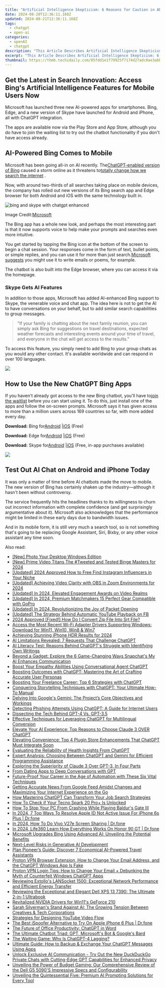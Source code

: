 ```yaml
---
title: "Artificial Intelligence Skepticism: 6 Reasons for Caution in Absolute Beliefs"
date: 2024-08-20T12:36:11.168Z
updated: 2024-08-21T12:36:11.168Z
tags:
  - chatgpt
  - open-ai
categories:
  - openAI
  - chatgpt
description: "This Article Describes Artificial Intelligence Skepticism: 6 Reasons for Caution in Absolute Beliefs"
excerpt: "This Article Describes Artificial Intelligence Skepticism: 6 Reasons for Caution in Absolute Beliefs"
thumbnail: https://thmb.techidaily.com/05fdd1e1f79925f7174d27adc0ae3abbe1009fc921370376e92e90f7d158bcf8.jpg
---
```


## Get the Latest in Search Innovation: Access Bing's Artificial Intelligence Features for Mobile Users Now

 Microsoft has launched three new AI-powered apps for smartphones. Bing, Edge, and a new version of Skype have launched for Android and iPhone, all with ChatGPT integration.

 The apps are available now via the Play Store and App Store, although you do have to join the waiting list to try out the chatbot functionality if you don't have access already.

## AI-Powered Bing Comes to Mobile

 Microsoft has been going all-in on AI recently. The[ChatGPT-enabled version of Bing](https://www.makeuseof.com/microsoft-bing-gets-chatgpt-ai/) caused a storm online as it threatens to[totally change how we search the internet](https://www.makeuseof.com/is-chatgpt-search-engine-threat/) .

 Now, with around two-thirds of all searches taking place on mobile devices, the company has rolled out new versions of its Bing search app and Edge browser for both Android and iOS with the same technology built in.

![bing and skype with chatgpt enhanced](https://static1.makeuseofimages.com/wordpress/wp-content/uploads/2023/02/bing-and-skype-with-chatgpt-enhanced.jpg)

 Image Credit:[Microsoft](https://blogs.microsoft.com/blog/2023/02/22/the-new-bing-preview-experience-arrives-on-bing-and-edge-mobile-apps-introducing-bing-now-in-skype/)

 The Bing app has a whole new look, and perhaps the most interesting part is that it now supports voice to help make your prompts and searches even more intuitive.

 You get started by tapping the Bing icon at the bottom of the screen to begin a chat session. Your responses come in the form of text, bullet points, or simple replies, and you can use it for more than just search.[Microsoft suggests](https://blogs.microsoft.com/blog/2023/02/22/the-new-bing-preview-experience-arrives-on-bing-and-edge-mobile-apps-introducing-bing-now-in-skype/) you might use it to write emails or poems, for example.

 The chatbot is also built into the Edge browser, where you can access it via the homepage.

### Skype Gets AI Features

 In addition to those apps, Microsoft has added AI-enhanced Bing support to Skype, the venerable voice and chat app. The idea here is not to get the AI to have conversations on your behalf, but to add similar search capabilities to group messages.

> "If your family is chatting about the next family reunion, you can simply ask Bing for suggestions on travel destinations, expected weather forecasts and interesting events around your time of travel, and everyone in the chat will get access to the results."

 To access this feature, you simply need to add Bing to your group chats as you would any other contact. It's available worldwide and can respond in over 100 languages.

<!-- affiliate ads begin -->
<a href="https://shop.incomedia.eu/order/checkout.php?PRODS=14095146&QTY=1&AFFILIATE=108875&CART=1"><img src="https://secure.2checkout.com/images/merchant/8b6cc3ee5ec407721ce3bf5ff4c0f56b/PRO_BUY_728x90-EN.jpg" border="0"></a>
<!-- affiliate ads end -->
## How to Use the New ChatGPT Bing Apps

 If you haven't already got access to the new Bing chatbot, you'll have to[join the waitlist](https://www.makeuseof.com/try-bing-ai-powered-search-engine/) before you can start using it. To do this, just install one of the apps and follow the on-screen prompts. Microsoft says it has given access to more than a million users across 169 countries so far, with more added every day.

**Download:** Bing for[Android](https://www.anrdoezrs.net/links/7251228/type/dlg/sid/UUmuoUeUpU2022079/https://play.google.com/store/apps/details?id=com.microsoft.bing) |[iOS](https://apps.apple.com/us/app/microsoft-bing-search/id345323231) (Free)

**Download:** Edge for[Android](https://www.anrdoezrs.net/links/7251228/type/dlg/sid/UUmuoUeUpU2022079/https://play.google.com/store/apps/details?id=com.microsoft.emmx) |[iOS](https://apps.apple.com/us/app/microsoft-edge-web-browser/id1288723196) (Free)

**Download:** Skype for[Android](https://www.anrdoezrs.net/links/7251228/type/dlg/sid/UUmuoUeUpU2022079/https://play.google.com/store/apps/details?id=com.skype.raider) |[iOS](https://apps.apple.com/us/app/skype/id304878510) (Free, in-app purchases available)

<!-- affiliate ads begin -->
<a href="https://store.advancedwebranking.com/order/checkout.php?PRODS=4715051&QTY=1&AFFILIATE=108875&CART=1"><img src="https://secure.avangate.com/images/merchant/14edc6ebfdae2e23bbed83d67f50e983/products/33_awr%20logo.png" border="0"></a>
<!-- affiliate ads end -->
## Test Out AI Chat on Android and iPhone Today

 It was only a matter of time before AI chatbots made the move to mobile. The new version of Bing has certainly shaken up the industry—although it hasn't been without controversy.

 The service frequently hits the headlines thanks to its willingness to churn out incorrect information with complete confidence (and get surprisingly argumentative about it). Microsoft also acknowledges that the performance might be limited in these early days due to bandwidth issues.

 And in its mobile form, it is still very much a search tool, so is not something that's going to be replacing Google Assistant, Siri, Bixby, or any other voice assistant any time soon.


<ins class="adsbygoogle"
     style="display:block"
     data-ad-format="autorelaxed"
     data-ad-client="ca-pub-7571918770474297"
     data-ad-slot="1223367746"></ins>



<ins class="adsbygoogle"
     style="display:block"
     data-ad-client="ca-pub-7571918770474297"
     data-ad-slot="8358498916"
     data-ad-format="auto"
     data-full-width-responsive="true"></ins>

<span class="atpl-alsoreadstyle">Also read:</span>
<div><ul>
<li><a href="https://on-screen-recording.techidaily.com/new-photo-your-desktop-windows-edition/"><u>[New] Photo Your Desktop  Windows Edition</u></a></li>
<li><a href="https://twitter-clips.techidaily.com/new-prime-video-titans-the-tweeted-and-tested-binge-masters-for-2024/"><u>[New] Prime Video Titans  The #Tweeted and Tested Binge Masters for 2024</u></a></li>
<li><a href="https://instagram-video-recordings.techidaily.com/updated-2024-approved-how-to-free-find-instagram-influencers-in-your-niche/"><u>[Updated] 2024 Approved  How to Free Find Instagram Influencers in Your Niche</u></a></li>
<li><a href="https://screen-capture.techidaily.com/updated-achieving-video-clarity-with-obs-in-zoom-environments-for-2024/"><u>[Updated] Achieving Video Clarity with OBS in Zoom Environments for 2024</u></a></li>
<li><a href="https://facebook-video-footage.techidaily.com/updated-in-2024-elevated-engagement-awards-on-video-realms/"><u>[Updated] In 2024, Elevated Engagement Awards on Video Realms</u></a></li>
<li><a href="https://vp-tips.techidaily.com/updated-in-2024-premium-matchmakers-15-perfect-gear-compatible-with-gopro/"><u>[Updated] In 2024, Premium Matchmakers  15 Perfect Gear Compatible with GoPro</u></a></li>
<li><a href="https://fox-blue.techidaily.com/updated-in-2024-revolutionizing-the-joy-of-packet-opening/"><u>[Updated] In 2024, Revolutionizing the Joy of Packet Opening</u></a></li>
<li><a href="https://facebook-video-files.techidaily.com/updated-the-strategy-behind-automatic-youtube-playback-on-fb/"><u>[Updated] The Strategy Behind Automatic YouTube Playback on FB</u></a></li>
<li><a href="https://fox-friendly.techidaily.com/2024-approved-fixed-how-do-i-convert-zip-file-into-srt-file/"><u>2024 Approved  [Fixed!] How Do I Convert Zip File Into Srt File?</u></a></li>
<li><a href="https://tech-revival.techidaily.com/access-the-most-recent-wi-fi-adapter-drivers-supporting-windows-download-for-win11-win10-win8-and-win7/"><u>Access the Most Recent Wi-Fi Adapter Drivers Supporting Windows: Download for Win11, Win10, Win8 & Win7</u></a></li>
<li><a href="https://extra-information.techidaily.com/achieving-stunning-iphone-hdr-results-for-2024/"><u>Achieving Stunning iPhone HDR Results for 2024</u></a></li>
<li><a href="https://tech-revival.techidaily.com/ai-limitations-revealed-7-requests-that-challenge-chatgpt/"><u>AI Limitations Revealed: 7 Requests That Challenge ChatGPT</u></a></li>
<li><a href="https://tech-revival.techidaily.com/ai-literacy-test-reasons-behind-chatgpts-struggle-with-identifying-own-writings/"><u>AI Literacy Test: Reasons Behind ChatGPT's Struggle with Identifying Own Writings</u></a></li>
<li><a href="https://tech-revival.techidaily.com/beyond-a-gadget-explore-the-6-game-changing-ways-snapchats-my-ai-enhances-communication/"><u>Beyond a Gadget: Explore the 6 Game-Changing Ways Snapchat's My AI Enhances Communication</u></a></li>
<li><a href="https://tech-revival.techidaily.com/boost-your-empathy-abilities-using-conversational-agent-chatgpt/"><u>Boost Your Empathy Abilities Using Conversational Agent ChatGPT</u></a></li>
<li><a href="https://tech-revival.techidaily.com/boosting-outcomes-with-chatgpt-mastering-the-art-of-crafting-accurate-user-personas/"><u>Boosting Outcomes with ChatGPT: Mastering the Art of Crafting Accurate User Personas</u></a></li>
<li><a href="https://tech-revival.techidaily.com/boosting-your-freelance-career-top-6-strategies-with-chatgpt/"><u>Boosting Your Freelance Career: Top 6 Strategies with ChatGPT</u></a></li>
<li><a href="https://tech-revival.techidaily.com/conquering-storytelling-techniques-with-chatgpt-your-ultimate-how-to-manual/"><u>Conquering Storytelling Techniques with ChatGPT: Your Ultimate How-To Manual</u></a></li>
<li><a href="https://tech-revival.techidaily.com/delving-into-googles-gemini-the-projects-core-objectives-and-workings/"><u>Delving Into Google's Gemini: The Project’s Core Objectives and Workings</u></a></li>
<li><a href="https://tech-revival.techidaily.com/detecting-phishing-attempts-using-chatgpt-a-guide-for-internet-users/"><u>Detecting Phishing Attempts Using ChatGPT: A Guide for Internet Users</u></a></li>
<li><a href="https://tech-revival.techidaily.com/dissecting-the-tech-behind-gpt-4-vs-gpt-35/"><u>Dissecting the Tech Behind GPT-4 Vs. GPT-3.5</u></a></li>
<li><a href="https://tech-revival.techidaily.com/effective-techniques-for-leveraging-chatgpt-for-multilingual-conversion/"><u>Effective Techniques for Leveraging ChatGPT for Multilingual Conversion</u></a></li>
<li><a href="https://tech-revival.techidaily.com/elevate-your-ai-experience-top-reasons-to-choose-claude-3-over-chatgpt/"><u>Elevate Your AI Experience: Top Reasons to Choose Claude 3 OVER ChatGPT</u></a></li>
<li><a href="https://tech-revival.techidaily.com/elevating-convenience-top-4-plugin-store-enhancements-that-chatgpt-must-integrate-soon/"><u>Elevating Convenience: Top 4 Plugin Store Enhancements That ChatGPT Must Integrate Soon</u></a></li>
<li><a href="https://tech-revival.techidaily.com/evaluating-the-reliability-of-health-insights-from-chatgpt/"><u>Evaluating the Reliability of Health Insights From ChatGPT</u></a></li>
<li><a href="https://tech-revival.techidaily.com/expert-analysis-choosing-between-chatgpt-and-gemini-for-efficient-programming-assistance/"><u>Expert Analysis: Choosing Between ChatGPT and Gemini for Efficient Programming Assistance</u></a></li>
<li><a href="https://tech-revival.techidaily.com/exploring-the-superiority-of-claude-3-over-gpt-3-in-four-parts/"><u>Exploring the Superiority of Claude 3 Over GPT-3, In Four Parts</u></a></li>
<li><a href="https://tech-revival.techidaily.com/from-dating-apps-to-deep-conversations-with-gpt/"><u>From Dating Apps to Deep Conversations with GPT</u></a></li>
<li><a href="https://tech-revival.techidaily.com/future-proof-your-career-in-the-age-of-automation-with-these-six-vital-techniques/"><u>Future-Proof Your Career in the Age of Automation with These Six Vital Techniques</u></a></li>
<li><a href="https://tech-revival.techidaily.com/getting-accurate-news-from-google-feed-amidst-changes-and-maximizing-your-internet-experience-on-the-go/"><u>Getting Accurate News From Google Feed Amidst Changes and Maximizing Your Internet Experience on the Go</u></a></li>
<li><a href="https://tech-revival.techidaily.com/how-mastering-chatgpt-can-transform-your-job-search-strategies/"><u>How Mastering ChatGPT Can Transform Your Job Search Strategies</u></a></li>
<li><a href="https://sim-unlock.techidaily.com/how-to-check-if-your-tecno-spark-20-proplus-is-unlocked-by-drfone-android/"><u>How To Check if Your Tecno Spark 20 Pro+ Is Unlocked</u></a></li>
<li><a href="https://program-issues.techidaily.com/how-to-stop-your-pc-from-crashing-while-playing-baldurs-gate-iii/"><u>How To Stop Your PC From Crashing While Playing Baldur's Gate III</u></a></li>
<li><a href="https://iphone-unlock.techidaily.com/in-2024-7-top-ways-to-resolve-apple-id-not-active-issue-for-iphone-6s-plus-drfone-by-drfone-ios/"><u>In 2024, 7 Top Ways To Resolve Apple ID Not Active Issue For iPhone 6s Plus | Dr.fone</u></a></li>
<li><a href="https://screen-mirror.techidaily.com/in-2024-how-to-do-vivo-v27e-screen-sharing-drfone-by-drfone-android/"><u>In 2024, How To Do Vivo V27e Screen Sharing | Dr.fone</u></a></li>
<li><a href="https://phone-solutions.techidaily.com/in-2024-life360-learn-how-everything-works-on-honor-90-gt-drfone-by-drfone-virtual-android/"><u>In 2024, Life360 Learn How Everything Works On Honor 90 GT | Dr.fone</u></a></li>
<li><a href="https://tech-revival.techidaily.com/microsoft-upgrades-bing-using-advanced-ai-unveiling-the-potential-benefits/"><u>Microsoft Upgrades Bing Using Advanced AI: Unveiling the Potential Benefits</u></a></li>
<li><a href="https://tech-revival.techidaily.com/next-level-risks-in-generative-ai-development/"><u>Next-Level Risks in Generative AI Development</u></a></li>
<li><a href="https://tech-revival.techidaily.com/plan-pioneers-guide-discover-7-economical-ai-powered-travel-assistants/"><u>Plan Pioneer’s Guide: Discover 7 Economical AI-Powered Travel Assistants</u></a></li>
<li><a href="https://tech-revival.techidaily.com/proton-vpn-browser-extension-how-to-change-your-email-address-and-the-chatgpt-windows-app-is-fake/"><u>Proton VPN Browser Extension, How to Change Your Email Address, and the ChatGPT Windows App Is Fake</u></a></li>
<li><a href="https://tech-revival.techidaily.com/proton-vpn-login-tips-how-to-change-your-email-plus-debunking-the-myth-of-counterfeit-windows-chatgpt-apps/"><u>Proton VPN Login Tips: How to Change Your Email + Debunking the Myth of Counterfeit Windows ChatGPT Apps</u></a></li>
<li><a href="https://buynow-help.techidaily.com/reviewing-extollos-lansocket-1500-exceptional-network-performance-and-efficient-energy-transfer/"><u>Reviewing Extollo's LANSocket 1500: Exceptional Network Performance and Efficient Energy Transfer</u></a></li>
<li><a href="https://buynow-info.techidaily.com/reviewing-the-exceptional-and-elegant-dell-xps-13-7390-the-ultimate-2-in-1-ultrabook/"><u>Reviewing the Exceptional and Elegant Dell XPS 13 7390: The Ultimate 2-in-1 Ultrabook</u></a></li>
<li><a href="https://graphic-issues.techidaily.com/revitalized-nvidia-drivers-for-win11s-geforce-210/"><u>Revitalized NVIDIA Drivers for Win11's GeForce 210</u></a></li>
<li><a href="https://tech-revival.techidaily.com/sarah-silvermans-stand-against-ai-the-growing-tension-between-creatives-and-tech-corporations/"><u>Sarah Silverman's Stand Against AI: The Growing Tension Between Creatives & Tech Corporations</u></a></li>
<li><a href="https://youtube-video-recordings.techidaily.com/strategies-for-designing-youtube-video-flow/"><u>Strategies for Designing YouTube Video Flow</u></a></li>
<li><a href="https://ios-pokemon-go.techidaily.com/the-best-ispoofer-alternative-to-try-on-apple-iphone-6-plus-drfone-by-drfone-virtual-ios/"><u>The Best iSpoofer Alternative to Try On Apple iPhone 6 Plus | Dr.fone</u></a></li>
<li><a href="https://tech-revival.techidaily.com/the-future-of-office-productivity-chatgpt-in-word/"><u>The Future of Office Productivity: ChatGPT in Word</u></a></li>
<li><a href="https://tech-revival.techidaily.com/the-ultimate-chatbot-triad-gpt-microsofts-bot-and-googles-bard/"><u>The Ultimate Chatbot Triad: GPT, Microsoft's Bot & Google's Bard</u></a></li>
<li><a href="https://tech-revival.techidaily.com/the-waiting-game-why-is-chatgpt-4-lagging/"><u>The Waiting Game: Why Is ChatGPT-4 Lagging?</u></a></li>
<li><a href="https://tech-revival.techidaily.com/ultimate-guide-how-to-backup-and-exchange-your-chatgpt-messages-using-apps/"><u>Ultimate Guide: How to Backup & Exchange Your ChatGPT Messages Using Apps</u></a></li>
<li><a href="https://tech-revival.techidaily.com/unlock-exclusive-ai-communication-try-out-the-new-duckduckgo-private-chats-with-cutting-edge-gpt-capabilities-for-enhanced-privacy/"><u>Unlock Exclusive AI Communication - Try Out the New DuckDuckGo Private Chats with Cutting-Edge GPT Capabilities for Enhanced Privacy</u></a></li>
<li><a href="https://buynow-reviews.techidaily.com/unveiling-the-power-of-budget-gaming-our-comprehensive-review-of-the-dell-g5-5090s-impressive-specs-and-configurability/"><u>Unveiling the Power of Budget Gaming: Our Comprehensive Review of the Dell G5 5090'S Impressive Specs and Configurability</u></a></li>
<li><a href="https://tech-revival.techidaily.com/unveiling-the-quintessential-five-premium-ai-prompting-solutions-for-every-tool/"><u>Unveiling the Quintessential Five: Premium AI Prompting Solutions for Every Tool</u></a></li>
</ul></div>
